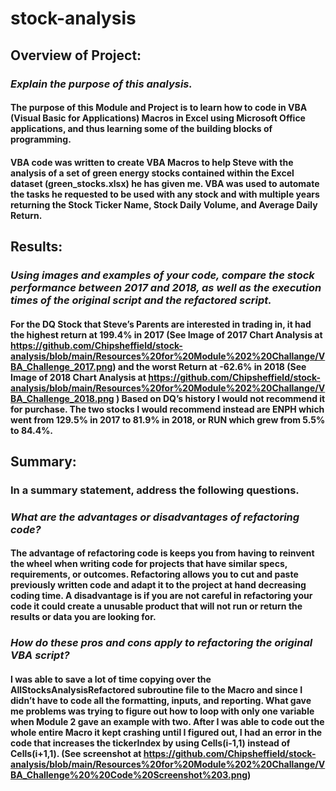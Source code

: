 # stock-analysis

## Overview of Project: 
### *Explain the purpose of this analysis.*
#### The purpose of this Module and Project is to learn how to code in VBA (Visual Basic for Applications) Macros in Excel using Microsoft Office applications, and thus learning some of the building blocks of programming. 
####
#### VBA code was written to create VBA Macros to help Steve with the analysis of a set of green energy stocks contained within the Excel dataset (green_stocks.xlsx) he has given me. VBA was used to automate the tasks he requested to be used with any stock and with multiple years returning the Stock Ticker Name, Stock Daily Volume, and Average Daily Return. 

##
 ## Results: 
### *Using images and examples of your code, compare the stock performance between 2017 and 2018, as well as the execution times of the original script and the refactored script.*
#### 
#### For the DQ Stock that Steve’s Parents are interested in trading in, it had the highest return at 199.4% in 2017 (See Image of 2017 Chart Analysis at https://github.com/Chipsheffield/stock-analysis/blob/main/Resources%20for%20Module%202%20Challange/VBA_Challenge_2017.png) and the worst Return at -62.6% in 2018 (See Image of 2018 Chart Analysis at https://github.com/Chipsheffield/stock-analysis/blob/main/Resources%20for%20Module%202%20Challange/VBA_Challenge_2018.png ) Based on DQ’s history I would not recommend it for purchase. The two stocks I would recommend instead are ENPH which went from 129.5% in 2017 to 81.9% in 2018, or RUN which grew from 5.5% to 84.4%. 

##
## Summary: 
### In a summary statement, address the following questions.
####
### *What are the advantages or disadvantages of refactoring code?*
#### The advantage of refactoring code is keeps you from having to reinvent the wheel when writing code for projects that have similar specs, requirements, or outcomes. Refactoring allows you to cut and paste previously written code and adapt it to the project at hand decreasing coding time. A disadvantage is if you are not careful in refactoring your code it could create a unusable product that will not run or return the results or data you are looking for.
####
### *How do these pros and cons apply to refactoring the original VBA script?*
#### I was able to save a lot of time copying over the AllStocksAnalysisRefactored subroutine file to the Macro and since I didn’t have to code all the formatting, inputs, and reporting. What gave me problems was trying to figure out how to loop with only one variable when Module 2 gave an example with two. After I was able to code out the whole entire Macro it kept crashing until I figured out, I had an error in the code that increases the tickerIndex by using Cells(i-1,1) instead of Cells(i+1,1). (See screenshot at https://github.com/Chipsheffield/stock-analysis/blob/main/Resources%20for%20Module%202%20Challange/VBA_Challenge%20%20Code%20Screenshot%203.png)

